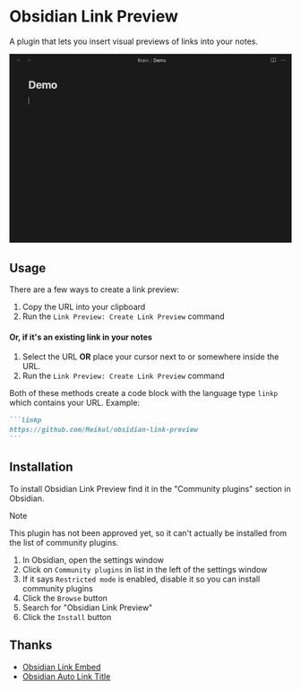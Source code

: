 # Obsidian Link Preview
A plugin that lets you insert visual previews of links into your notes.

![Plugin Demonstration GIF](https://github.com/Meikul/obsidian-link-preview/blob/master/Link%20Preview%20Demo.gif?raw=true)

## Usage
There are a few ways to create a link preview:
1. Copy the URL into your clipboard
2. Run the `Link Preview: Create Link Preview` command
#### Or, if it's an existing link in your notes
1. Select the URL **OR** place your cursor next to or somewhere inside the URL.
2. Run the `Link Preview: Create Link Preview` command

Both of these methods create a code block with the language type `linkp` which contains your URL.
Example:
````markdown
```linkp
https://github.com/Meikul/obsidian-link-preview
```
````

## Installation
To install Obsidian Link Preview find it in the "Community plugins" section in Obsidian.
> [!NOTE]
> This plugin has not been approved yet, so it can't actually be installed from the list of community plugins.
1. In Obsidian, open the settings window
2. Click on `Community plugins` in list in the left of the settings window
3. If it says `Restricted mode` is enabled, disable it so you can install community plugins
4. Click the `Browse` button
5. Search for "Obsidian Link Preview"
6. Click the `Install` button

## Thanks
- [Obsidian Link Embed](https://github.com/Seraphli/obsidian-link-embed)
- [Obsidian Auto Link Title](https://github.com/zolrath/obsidian-auto-link-title)
